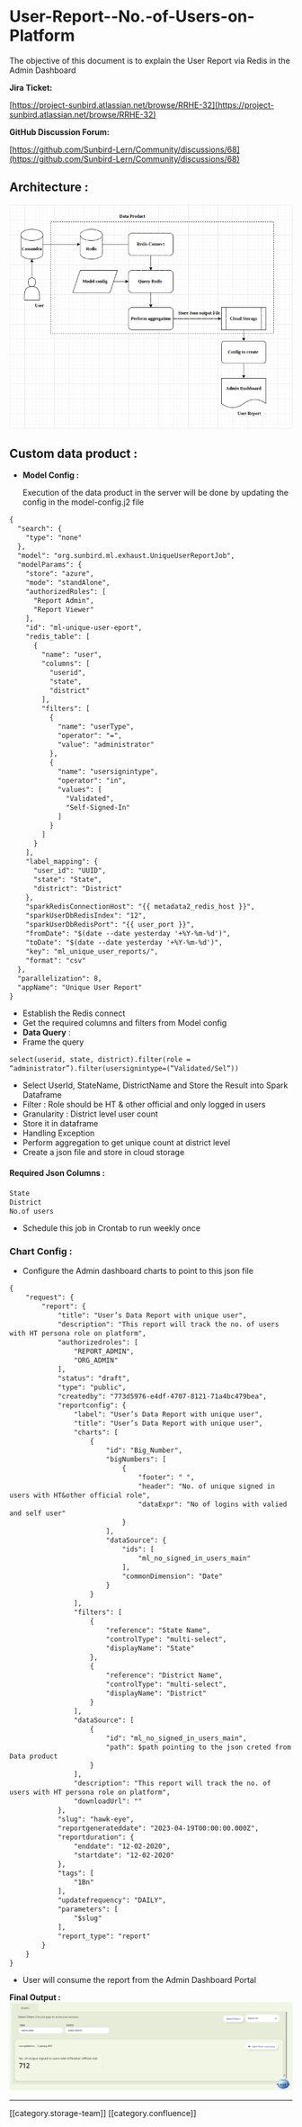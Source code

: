 # User-Report--No.-of-Users-on-Platform

The objective of this document is to explain the User Report via Redis in the Admin Dashboard

**Jira Ticket:**

[https://project-sunbird.atlassian.net/browse/RRHE-32](https://project-sunbird.atlassian.net/browse/RRHE-32)

**GitHub Discussion Forum:**

[https://github.com/Sunbird-Lern/Community/discussions/68](https://github.com/Sunbird-Lern/Community/discussions/68)

## Architecture :

![](<../../../../../../Analytics/analytics-ob-td-Improllup/images/storage/Screenshot from 2023-04-18 14-16-31.png>)

## Custom data product :

*   **Model Config :**

    Execution of the data product in the server will be done by updating the config in the model-config.j2 file

```
{
  "search": {
    "type": "none"
  },
  "model": "org.sunbird.ml.exhaust.UniqueUserReportJob",
  "modelParams": {
    "store": "azure",
    "mode": "standAlone",
    "authorizedRoles": [
      "Report Admin",
      "Report Viewer"
    ],
    "id": "ml-unique-user-eport",
    "redis_table": [
      {
        "name": "user",
        "columns": [
          "userid",
          "state",
          "district"
        ],
        "filters": [
          {
            "name": "userType",
            "operator": "=",
            "value": "administrator"
          },
          {
            "name": "usersignintype",
            "operator": "in",
            "values": [
              "Validated",
              "Self-Signed-In"
            ]
          }
        ]
      }
    ],
    "label_mapping": {
      "user_id": "UUID",
      "state": "State",
      "district": "District"
    },
    "sparkRedisConnectionHost": "{{ metadata2_redis_host }}",
    "sparkUserDbRedisIndex": "12",
    "sparkUserDbRedisPort": "{{ user_port }}",
    "fromDate": "$(date --date yesterday '+%Y-%m-%d')",
    "toDate": "$(date --date yesterday '+%Y-%m-%d')",
    "key": "ml_unique_user_reports/",
    "format": "csv"
  },
  "parallelization": 8,
  "appName": "Unique User Report"
}
```

* Establish the Redis connect
* Get the required columns and filters from Model config
* **Data Query** :
* Frame the query

```
select(userid, state, district).filter(role = “administrator”).filter(usersignintype=(“Validated/Sel“))
```

* Select UserId, StateName, DistrictName and Store the Result into Spark Dataframe
* Filter : Role should be HT & other official and only logged in users
* Granularity : District level user count
* Store it in dataframe
* Handling Exception
* Perform aggregation to get unique count at district level
* Create a json file and store in cloud storage

#### Required Json Columns :

```
State
District
No.of users
```

* Schedule this job in Crontab to run weekly once

### Chart Config :

* Configure the Admin dashboard charts to point to this json file

```
{
    "request": {
        "report": {
            "title": "User’s Data Report with unique user",
            "description": "This report will track the no. of users with HT persona role on platform",
            "authorizedroles": [
                "REPORT_ADMIN",
                "ORG_ADMIN"
            ],
            "status": "draft",
            "type": "public",
            "createdby": "773d5976-e4df-4707-8121-71a4bc479bea",
            "reportconfig": {
                "label": "User’s Data Report with unique user",
                "title": "User’s Data Report with unique user",
                "charts": [
                    {
                        "id": "Big_Number",
                        "bigNumbers": [
                            {
                                "footer": " ",
                                "header": "No. of unique signed in  users with HT&other official role",
                                "dataExpr": "No of logins with valied and self user"
                            }
                        ],
                        "dataSource": {
                            "ids": [
                                "ml_no_signed_in_users_main"
                            ],
                            "commonDimension": "Date"
                        }
                    }
                ],
                "filters": [
                    {
                        "reference": "State Name",
                        "controlType": "multi-select",
                        "displayName": "State"
                    },
                    {
                        "reference": "District Name",
                        "controlType": "multi-select",
                        "displayName": "District"
                    }
                ],
                "dataSource": [
                    {
                        "id": "ml_no_signed_in_users_main",
                        "path": $path pointing to the json creted from Data product
                    }
                ],
                "description": "This report will track the no. of users with HT persona role on platform",
                "downloadUrl": ""
            },
            "slug": "hawk-eye",
            "reportgenerateddate": "2023-04-19T00:00:00.000Z",
            "reportduration": {
                "enddate": "12-02-2020",
                "startdate": "12-02-2020"
            },
            "tags": [
                "1Bn"
            ],
            "updatefrequency": "DAILY",
            "parameters": [
                "$slug"
            ],
            "report_type": "report"
        }
    }
}
```

* User will consume the report from the Admin Dashboard Portal

**Final Output :** ![](<../../../../../../Analytics/analytics-ob-td-Improllup/images/storage/Screenshot from 2023-04-19 15-55-22.png>)

***

\[\[category.storage-team]] \[\[category.confluence]]
